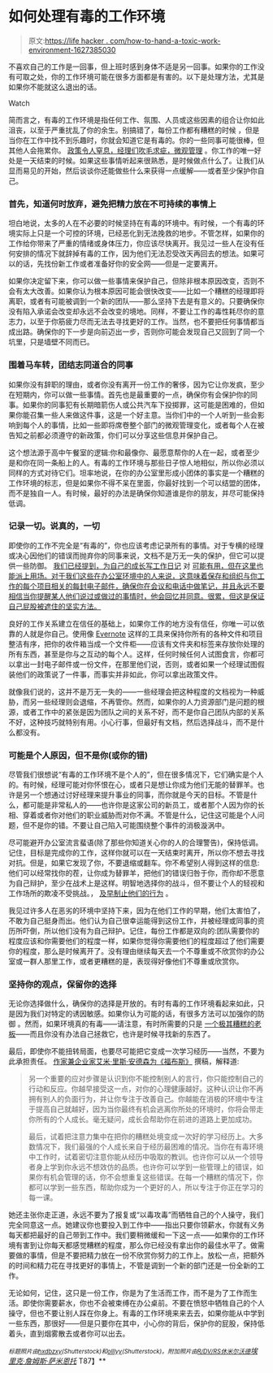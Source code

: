 # 如何处理有毒的工作环境

> 原文:[https://life hacker . com/how-to-hand-a-toxic-work-environment-1627385030](https://lifehacker.com/how-to-handle-a-toxic-work-environment-1627385030)

不喜欢自己的工作是一回事，但上班时感到身体不适是另一回事。如果你的工作没有可取之处，你的工作环境可能在很多方面都是有害的。以下是处理方法，尤其是如果你不能就这么退出的话。

Watch

简而言之，有毒的工作环境是指任何工作、氛围、人员或这些因素的组合让你如此沮丧，以至于严重扰乱了你的余生。别搞错了，每份工作都有糟糕的时候 ，但是当你在工作中找不到乐趣时，你就会知道它是有毒的。你的一些同事可能很棒，但其他人会拖累你。 [政策令人窒息，经理们吹毛求疵，微观管理](http://www.kickbully.com/toxic.html) 。你工作的唯一好处是一天结束的时候。如果这些事情听起来很熟悉，是时候做点什么了。让我们从显而易见的开始，然后谈谈你还能做些什么来获得一点缓解——或者至少保护你自己。

### 首先，知道何时放弃，避免把精力放在不可持续的事情上

坦白地说，太多的人在不必要的时候坚持在有毒的环境中。有时候，一个有毒的环境实际上只是一个可控的环境，已经恶化到无法挽救的地步。不管怎样，如果你的工作给你带来了严重的情绪或身体压力，你应该尽快离开。我见过一些人在没有任何安排的情况下就辞掉有毒的工作，因为他们无法忍受改天再回去的想法。如果可以的话，先找份新工作或者准备好你的安全网——但是一定要离开。

如果你决定留下来，你可以做一些事情来保护自己，但除非根本原因改变，否则不会有太大改善。如果你认为根本原因可能会很快改变——比如一个糟糕的经理即将离职，或者有可能被调到一个新的团队——那么坚持下去是有意义的。只要确保你没有陷入承诺会改变却永远不会改变的境地。同样，不要让工作的毒性耗尽你的意志力，以至于你筋疲力尽而无法去寻找更好的工作。当然，也不要把任何事情都当成出路。确保你的下一步是向前迈出一步，否则你可能会发现自己又回到了同一个坑里，只是墙壁不同而已。

### 围着马车转，团结志同道合的同事

如果你没有辞职的理由，或者你没有离开一份工作的奢侈，因为它让你发疯，至少在短期内，你可以做一些事情。首先也是最重要的一点，确保你有会保护你的同事。如果你的同事犯有长期暗箭伤人或公共汽车下投掷罪，这可能是困难的，但如果你能召集一些人来做这件事，这是一个好主意。当你们中的一个人听到一些会影响到每个人的事情，比如一些即将席卷整个部门的微观管理变化，或者每个人在被告知之前都必须遵守的新政策，你们可以分享这些信息并保护自己。

这个想法源于高中午餐室的逻辑:你和最像你、最愿意帮你的人在一起，或者至少是和你在同一条船上的人。有毒的工作环境与那些日子惊人地相似，所以你必须以同样的方式对待它们。坦率地说，在你的办公室里形成小团体的事实是一个糟糕的工作环境的标志，但是如果你不得不呆在里面，你最好找到一个可以结盟的团体，而不是独自一人。有时候，最好的办法是确保你知道谁是你的朋友，并尽可能保持低调。

### 记录一切。说真的，一切

即使你的工作不完全是“有毒的”，你也应该考虑记录所有的事情。对于专横的经理或决心因他们的错误而抛弃你的同事来说，文档不是万无一失的保护，但它可以提供一些防御。 [我们已经提到，为自己的成长写工作日记](https://lifehacker.com/keep-a-work-diary-to-minimize-mistakes-and-document-suc-5816473) 对 [可能有用，但在这里也能派上用场。对于我们这些在办公室环境中的人来说，这意味着保存和组织与你工作的每个项目相关的每封电子邮件，确保你在会议和电话中做笔记，并且永远不要相信当你提醒某人他们说过或做过的事情时，他会回忆并同意。很累，但这是保证自己屁股被遮住的坚实方法。](https://lifehacker.com/keep-a-work-diary-to-minimize-mistakes-and-document-suc-5816473)

良好的工作关系建立在信任的基础上，如果你工作的地方没有信任，你唯一可以依靠的人就是你自己。使用像 [Evernote](http://evernote.com/) 这样的工具来保持你所有的各种文件和项目整洁有序，把你的收件箱当成一个文件柜——应该有文件夹和标签来存放你处理的所有东西，甚至是你与之互动的每个人。这样，任何时候任何人试图食言，你都可以拿出一封电子邮件或一份文件，在那里他们说，否则，或者如果一个经理试图假装他们的政策说了一件事，而事实并非如此，你可以拿出政策文件。

就像我们说的，这并不是万无一失的——一些经理会把这种程度的文档视为一种威胁，而另一些经理则会退缩，不再管你。然而，如果你的人力资源部门是问题的根源，或者工作中的紧张是因为团队之间的关系不好，而不是你自己团队内部的关系不好，这种技巧就特别有用。小心行事，但最好有文档，然后选择战斗，而不是什么都没有。

### 可能是个人原因，但不是你(或你的错)

尽管我们很想说“有毒的工作环境不是个人的”，但在很多情况下，它们确实是个人的。有时候，经理可能对你怀恨在心，或者只是想让你成为他们无能的替罪羊。也许是另一个想通过讨好经理来提升事业的同事，而你就是今天的目标。不管是什么，都可能是非常私人的——也许你是这家公司的新员工，或者那个人因为你的长相、穿着或者你对他们的职业威胁而对你不满。不管是什么，记住这可能是个人问题，但不是你的错。不要让自己陷入可能围绕整个事件的消极漩涡中。

尽可能避开办公室流言蜚语(除了那些你知道关心你的人的合理警告)，保持低调。记住，目标是完成你的工作，这样你就可以在一天结束时离开，所以你不想去寻找对抗。但是，如果它发现了你，不要退缩或翻车。你不希望别人得到这样的信息:他们可以经常找你的茬，让你成为替罪羊，把他们的错误归咎于你，而你却不愿意为自己辩护，至少在战术上是这样。明智地选择你的战斗，但不要让个人的轻视和工作场所的欺凌不受挑战。， [及早制止他们的行为](http://lifehacker.com/disrupt-a-workplace-bullys-aggressive-behavior-5392880) 。

我见过许多人在恶劣的环境中坚持下来，因为在他们工作的早期，他们太害怕了，不敢为自己挺身而出。他们认为自己很幸运能得到这份工作，并被经理或同事的资历所吓倒，所以他们没有为自己辩护。记住，每份工作都是双向的:团队需要你的程度应该和你需要他们的程度一样，如果你觉得你需要他们的程度超过了他们需要你的程度，那么是时候离开了。没有理由继续每天去一个不尊重或不欣赏你的办公室或一群人那里工作，或者更糟糕的是，表现得好像他们不尊重或欣赏你。

### 坚持你的观点，保留你的选择

无论你选择做什么，确保你的选择是开放的。有时有毒的工作环境看起来如此，只是因为我们对特定的诱因敏感。如果你认为可能的话，有很多方法可以加强你的防御 。然而，如果环境真的有毒——请注意，有时所需要的只是 [一个极其糟糕的老板](http://lifehacker.com/your-boss-is-bad-for-you-why-bad-bosses-infect-your-li-5888886)——而且你没有办法自己拯救它，也许是时候寻找新的东西了。

最后，即使你不能扭转局面，也要尽可能把它变成一次学习经历——当然，不要为此承担责任。 [作家兼企业家艾米·里斯·安德森为《福布斯》](http://www.forbes.com/sites/amyanderson/2013/06/17/coping-in-a-toxic-work-environment/) 撰稿，解释道:

> 另一个重要的应对步骤是认识到你不能控制别人的言行，你只能控制自己的行动和反应。你越早接受这一点，对你的心理健康越好。这种认识让你不再拥有别人的负面行为，并让你专注于改善自己。你越能在消极的环境中专注于提高自己就越好，因为当你最终有机会逃离你所处的环境时，你将会带走你所有的个人成长。毫无疑问，成长会帮助你在前进的道路上更加成功。
> 
> 最后，试着把注意力集中在把你的糟糕处境变成一次好的学习经历上。大多数情况下，我们最强的个人成长来自于经历最困难的情况。当你在有毒环境中工作时，试着密切注意你能从经历中吸取的教训。也许你可以从一个领导者身上学到你永远不想效仿的品质。也许你可以学到一些管理上的错误，如果你有机会管理的话，你不会想重复这些错误。在每一个糟糕的情况下，你都可以学到一些东西，帮助你成为一个更好的人，所以专注于你正在学习的每一课。

她还主张你走正道，永远不要为了报复或“以毒攻毒”而牺牲自己的个人操守，我们完全同意这一点。她建议你也要投入到工作中——指出只要你领薪水，你就有义务每天都把最好的自己带到工作中。我们要稍微缓和一下这一点——如果你的工作环境有害到让你每天都感觉糟糕的程度，那么你已经没有拿出你的最佳水平了。做需要做的事情，但是不要把精力放在一份不欣赏你努力的工作上。放松一点，把额外的时间和精力花在寻找更好的事情上，不管是调到一个新的部门还是一份全新的工作。

无论如何，记住，这只是一份工作，你是为了生活而工作，而不是为了工作而生活。即使你需要薪水，你也不会被束缚在办公桌前。不要在愤怒中牺牲自己的个人操守，但也不要让别人踩在你身上。有毒的工作环境来来去去，如果你能从中学到一些东西，那很好——但是只要你在其中，小心你的背后，保护你的屁股，保持低着头，直到烟雾散去或者你可以出去。

<small>*标题照片由*</small>[<small>*hxdbzxy*</small>](http://www.shutterstock.com/pic-172647104/stock-photo-people-rushing-in-the-lobby-motion-blur.html?src=0zC96TxwGhcECZ_l4jA8uA-6-92)<small>*(Shutterstock)和*</small>[<small>*olllyy*</small>](http://www.shutterstock.com/pic-137808365/stock-photo-young-businessman-working-with-gas-mask.html?src=pp-photo-140102176-1dlFWswAwkFgpQT4c-JaUg-4)<small>*(Shutterstock)。附加照片由*</small>[<small>*R/DV/RS*</small>](https://www.flickr.com/photos/redvers/532097082)<small></small>*[<small>*休米尔沃德*</small>](https://www.flickr.com/photos/12254373@N04/5675938684)<small></small>*[*埃里克·詹姆斯·萨米恩托*](https://www.flickr.com/photos/ijames/20686330) T87】**